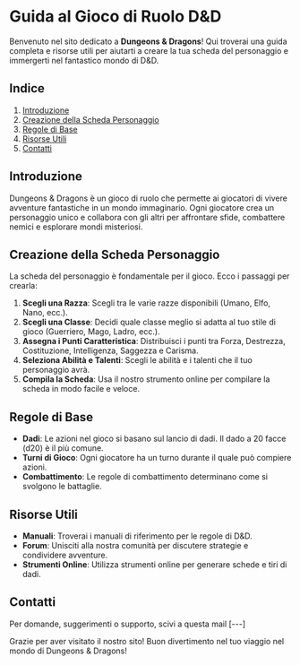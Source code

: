 # Guida al Gioco di Ruolo D&D

Benvenuto nel sito dedicato a **Dungeons & Dragons**! Qui troverai una guida completa e risorse utili per aiutarti a creare la tua scheda del personaggio e immergerti nel fantastico mondo di D&D.

## Indice

1. [Introduzione](#introduzione)
2. [Creazione della Scheda Personaggio](#creazione-della-scheda-personaggio)
3. [Regole di Base](#regole-di-base)
4. [Risorse Utili](#risorse-utili)
5. [Contatti](#contatti)

## Introduzione

Dungeons & Dragons è un gioco di ruolo che permette ai giocatori di vivere avventure fantastiche in un mondo immaginario. Ogni giocatore crea un personaggio unico e collabora con gli altri per affrontare sfide, combattere nemici e esplorare mondi misteriosi.

## Creazione della Scheda Personaggio

La scheda del personaggio è fondamentale per il gioco. Ecco i passaggi per crearla:

1. **Scegli una Razza**: Scegli tra le varie razze disponibili (Umano, Elfo, Nano, ecc.).
2. **Scegli una Classe**: Decidi quale classe meglio si adatta al tuo stile di gioco (Guerriero, Mago, Ladro, ecc.).
3. **Assegna i Punti Caratteristica**: Distribuisci i punti tra Forza, Destrezza, Costituzione, Intelligenza, Saggezza e Carisma.
4. **Seleziona Abilità e Talenti**: Scegli le abilità e i talenti che il tuo personaggio avrà.
5. **Compila la Scheda**: Usa il nostro strumento online per compilare la scheda in modo facile e veloce.

## Regole di Base

- **Dadi**: Le azioni nel gioco si basano sul lancio di dadi. Il dado a 20 facce (d20) è il più comune.
- **Turni di Gioco**: Ogni giocatore ha un turno durante il quale può compiere azioni.
- **Combattimento**: Le regole di combattimento determinano come si svolgono le battaglie.

## Risorse Utili

- **Manuali**: Troverai i manuali di riferimento per le regole di D&D.
- **Forum**: Unisciti alla nostra comunità per discutere strategie e condividere avventure.
- **Strumenti Online**: Utilizza strumenti online per generare schede e tiri di dadi.

## Contatti

Per domande, suggerimenti o supporto, scivi a questa mail [---]

Grazie per aver visitato il nostro sito! Buon divertimento nel tuo viaggio nel mondo di Dungeons & Dragons!
